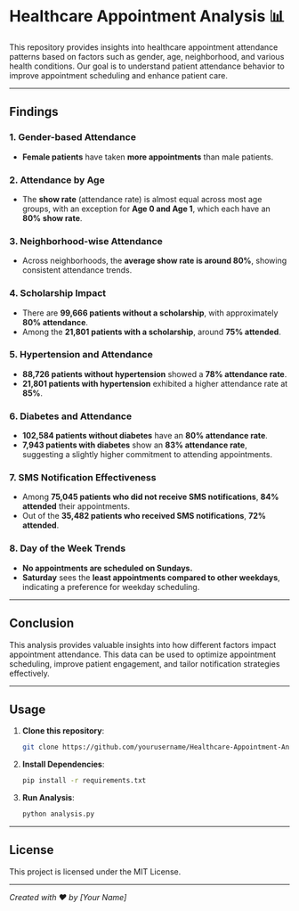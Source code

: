 # Healthcare Appointment Analysis 📊

This repository provides insights into healthcare appointment attendance patterns based on factors such as gender, age, neighborhood, and various health conditions. Our goal is to understand patient attendance behavior to improve appointment scheduling and enhance patient care.

---

## Findings

### 1. Gender-based Attendance
- **Female patients** have taken **more appointments** than male patients.

### 2. Attendance by Age
- The **show rate** (attendance rate) is almost equal across most age groups, with an exception for **Age 0 and Age 1**, which each have an **80% show rate**.

### 3. Neighborhood-wise Attendance
- Across neighborhoods, the **average show rate is around 80%**, showing consistent attendance trends.

### 4. Scholarship Impact
- There are **99,666 patients without a scholarship**, with approximately **80% attendance**.
- Among the **21,801 patients with a scholarship**, around **75% attended**.

### 5. Hypertension and Attendance
- **88,726 patients without hypertension** showed a **78% attendance rate**.
- **21,801 patients with hypertension** exhibited a higher attendance rate at **85%**.

### 6. Diabetes and Attendance
- **102,584 patients without diabetes** have an **80% attendance rate**.
- **7,943 patients with diabetes** show an **83% attendance rate**, suggesting a slightly higher commitment to attending appointments.

### 7. SMS Notification Effectiveness
- Among **75,045 patients who did not receive SMS notifications**, **84% attended** their appointments.
- Out of the **35,482 patients who received SMS notifications**, **72% attended**.

### 8. Day of the Week Trends
- **No appointments are scheduled on Sundays.**
- **Saturday** sees the **least appointments compared to other weekdays**, indicating a preference for weekday scheduling.

---

## Conclusion
This analysis provides valuable insights into how different factors impact appointment attendance. This data can be used to optimize appointment scheduling, improve patient engagement, and tailor notification strategies effectively.

---

## Usage
1. **Clone this repository**: 
    ```bash
    git clone https://github.com/yourusername/Healthcare-Appointment-Analysis.git
    ```
2. **Install Dependencies**:
    ```bash
    pip install -r requirements.txt
    ```
3. **Run Analysis**:
    ```bash
    python analysis.py
    ```

---

## License
This project is licensed under the MIT License. 

---

*Created with ❤️ by [Your Name]*
